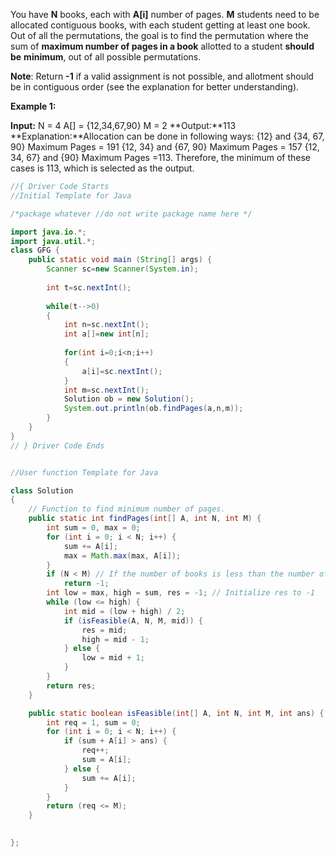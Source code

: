 You have **N** books, each with **A[i]** number of pages. **M** students need to be allocated contiguous books, with each student getting at least one book.  
Out of all the permutations, the goal is to find the permutation where the sum of **maximum number of pages in a book** allotted to a student **should be** **minimum**, out of all possible permutations.

**Note**: Return **-1** if a valid assignment is not possible, and allotment should be in contiguous order (see the explanation for better understanding).

**Example 1:**

**Input:**
N = 4
A[] = {12,34,67,90}
M = 2
**Output:**113
**Explanation:**Allocation can be done in 
following ways:
{12} and {34, 67, 90} Maximum Pages = 191
{12, 34} and {67, 90} Maximum Pages = 157
{12, 34, 67} and {90} Maximum Pages =113.
Therefore, the minimum of these cases is 113,
which is selected as the output.

```java
//{ Driver Code Starts
//Initial Template for Java

/*package whatever //do not write package name here */

import java.io.*;
import java.util.*;
class GFG {
	public static void main (String[] args) {
		Scanner sc=new Scanner(System.in);
		
		int t=sc.nextInt();
		
		while(t-->0)
		{
		    int n=sc.nextInt();
		    int a[]=new int[n];
		    
		    for(int i=0;i<n;i++)
		    {
		        a[i]=sc.nextInt();
		    }
		    int m=sc.nextInt();
		    Solution ob = new Solution();
		    System.out.println(ob.findPages(a,n,m));
		}
	}
}
// } Driver Code Ends


//User function Template for Java

class Solution 
{
    // Function to find minimum number of pages.
    public static int findPages(int[] A, int N, int M) {
        int sum = 0, max = 0;
        for (int i = 0; i < N; i++) {
            sum += A[i];
            max = Math.max(max, A[i]);
        }
        if (N < M) // If the number of books is less than the number of students, it's not possible to allocate the books
            return -1;
        int low = max, high = sum, res = -1; // Initialize res to -1
        while (low <= high) {
            int mid = (low + high) / 2;
            if (isFeasible(A, N, M, mid)) {
                res = mid;
                high = mid - 1;
            } else {
                low = mid + 1;
            }
        }
        return res;
    }

    public static boolean isFeasible(int[] A, int N, int M, int ans) {
        int req = 1, sum = 0;
        for (int i = 0; i < N; i++) {
            if (sum + A[i] > ans) {
                req++;
                sum = A[i];
            } else {
                sum += A[i];
            }
        }
        return (req <= M);
    }

  
};
```